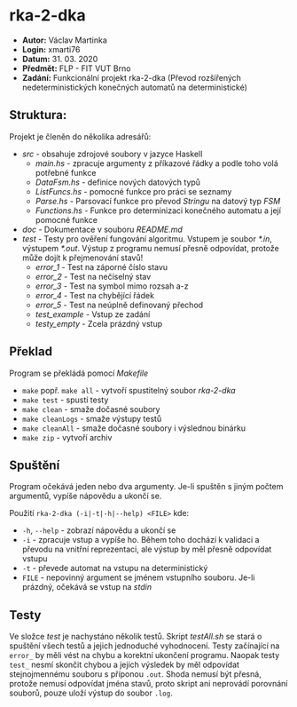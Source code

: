 # rka-2-dka
- **Autor:** Václav Martinka
- **Login:** xmarti76
- **Datum:** 31. 03. 2020
- **Předmět:** FLP - FIT VUT Brno
- **Zadání:** Funkcionální projekt rka-2-dka (Převod rozšířených nedeterministických konečných automatů na deterministické)


## Struktura:
Projekt je členěn do několika adresářů:
 - _src_ - obsahuje zdrojové soubory v jazyce Haskell
     - _main.hs_ - zpracuje argumenty z příkazové řádky a podle toho volá potřebné funkce
     - _DataFsm.hs_ - definice nových datových typů
     - _ListFuncs.hs_ - pomocné funkce pro práci se seznamy
     - _Parse.hs_ - Parsovací funkce pro převod _Stringu_ na datový typ _FSM_
     - _Functions.hs_ - Funkce pro determinizaci konečného automatu a její pomocné funkce
 - _doc_ - Dokumentace v souboru _README.md_
 - _test_ - Testy pro ověření fungování algoritmu. Vstupem je soubor _*.in_, výstupem _*.out_. Výstup z programu nemusí přesně odpovídat, protože může dojít k přejmenování stavů!
     - _error_1_ - Test na záporné číslo stavu
     - _error_2_ - Test na nečíselný stav
     - _error_3_ - Test na symbol mimo rozsah a-z
     - _error_4_ - Test na chybějící řádek
     - _error_5_ - Test na neúplně definovaný přechod
     - _test_example_ - Vstup ze zadání
     - _testy_empty_ - Zcela prázdný vstup


## Překlad
Program se překládá pomocí _Makefile_
 - `make` popř. `make all` - vytvoří spustitelný soubor _rka-2-dka_
 - `make test` - spustí testy
 - `make clean` - smaže dočasné soubory
 - `make cleanLogs` - smaže výstupy testů
 - `make cleanAll` - smaže dočasné soubory i výslednou binárku
 - `make zip` - vytvoří archiv

 
## Spuštění
Program očekává jeden nebo dva argumenty. Je-li spuštěn s jiným počtem argumentů, vypíše nápovědu a ukončí se.

Použití `rka-2-dka (-i|-t|-h|--help) <FILE>` kde:
 - `-h`, `--help` - zobrazí nápovědu a ukončí se
 - `-i` - zpracuje vstup a vypíše ho. Během toho dochází k validaci a převodu na vnitřní reprezentaci, ale výstup by měl přesně odpovídat vstupu
 - `-t` - převede automat na vstupu na deterministický
 - `FILE` - nepovinný argument se jménem vstupního souboru. Je-li prázdný, očekává se vstup na _stdin_


## Testy
Ve složce _test_ je nachystáno několik testů. Skript _testAll.sh_ se stará o spuštění všech testů a jejich jednoduché vyhodnocení. Testy začínající na `error_` by měli vést na chybu a korektní ukončení programu. Naopak testy `test_` nesmí skončit chybou a jejich výsledek by měl odpovídat stejnojmennému souboru s příponou `.out`. Shoda nemusí být přesná, protože nemusí odpovídat jména stavů, proto skript ani neprovádí porovnání souborů, pouze uloží výstup do soubor `.log`.
